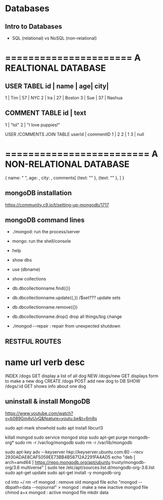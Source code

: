 # Databases

## Intro to Databases
* SQL (relational) vs NoSQL (non-relational)

======================
A REALTIONAL DATABASE
======================
USER TABEL
id | name | age| city|
-----------------------
1  | Tim  | 57 |  NYC
2  | Ira  | 27 |  Boston
3  | Sue  | 37 |  Nashua

COMMENT TABLE
id |  text
----------
1  | "lol"
2  | "I love puppies!"

USER /COMMENTS JOIN TABLE
userId | commentID
1      |   2
2      |   1
3      |   null

=========================
A NON-RELATIONAL DATABASE
=========================
{
    name: " ",
    age: ,
    city: ,
    comments[
        {text: "" },
        {text: "" },
    ]
}

## mongoDB installation

https://community.c9.io/t/setting-up-mongodb/1717

## mongoDB command lines
* ./mongod: run the process/server
* mongo: run the shell/console
* help
* show dbs
* use (dbname)
* show collections
* db.dbcollectionname.find({})  
* db.dbcollectionname.update({,}) /$set??? update sets
* db.dbcollectionname.remove({})
* db.dbcollectionname.drop() drop all things/big change

* ./mongod --repair : repair from unexpected shutdown
 



## RESTFUL ROUTES

name      url         verb      desc
====================================
INDEX    /dogs        GET       display a list of all dog
NEW      /dogs/new    GET       displays form to make a new dog
CREATE   /dogs        POST      add new dog to DB
SHOW     /dogs/:id    GET       shows info about one dog 


## uninstall & install MongoDB
https://www.youtube.com/watch?v=b089GmAvUyQ&feature=youtu.be&t=6m8s

sudo apt-mark showhold
sudo apt install libcurl3

killall mongod
sudo service mongod stop
sudo apt-get purge mongodb-org*
sudo rm -r /var/log/mongodb
sudo rm -r /var/lib/mongodb

sudo apt-key adv --keyserver hkp://keyserver.ubuntu.com:80 --recv 2930ADAE8CAF5059EE73BB4B58712A2291FA4AD5
echo "deb [ arch=amd64 ] https://repo.mongodb.org/apt/ubuntu trusty/mongodb-org/3.6 multiverse" | sudo tee /etc/apt/sources.list.d/mongodb-org-3.6.list
sudo apt-get update
sudo apt-get install -y mongodb-org

cd into ~/
rm -rf mongod : remove old mongod file
echo "mongod --dbpath=data --nojournal" > mongod : make a new inactive mongod file 
chmod a+x mongod : active mongod file
mkdir data